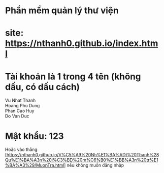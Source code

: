 # Phần mềm quản lý thư viện
# site: https://nthanh0.github.io/index.html
# Tài khoản là 1 trong 4 tên (không dấu, có dấu cách)
Vu Nhat Thanh  
Hoang Phu Dung  
Phan Cao Huy  
Do Van Duc  
# Mật khẩu: 123
Hoặc vào thẳng [https://nthanh0.github.io/V%C5%A9%20Nh%E1%BA%ADt%20Thanh%28Qu%E1%BA%A3n%20l%C3%BD%20m%C6%B0%E1%BB%A3n%20tr%E1%BA%A3%29/MuonTra.html] nếu không muốn đăng nhập
